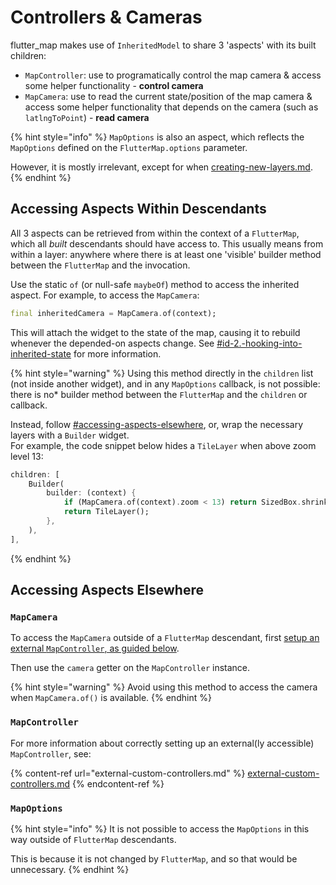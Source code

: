 # Controllers & Cameras

flutter\_map makes use of `InheritedModel` to share 3 'aspects' with its built children:

* `MapController`: use to programatically control the map camera & access some helper functionality - **control camera**
* `MapCamera`: use to read the current state/position of the map camera & access some helper functionality that depends on the camera (such as `latlngToPoint`) - **read camera**

{% hint style="info" %}
`MapOptions` is also an aspect, which reflects the `MapOptions` defined on the `FlutterMap.options` parameter.

However, it is mostly irrelevant, except for when [creating-new-layers.md](../../plugins/making-a-plugin/creating-new-layers.md "mention").
{% endhint %}

## Accessing Aspects Within Descendants

All 3 aspects can be retrieved from within the context of a `FlutterMap`, which all _built_ descendants should have access to. This usually means from within a layer: anywhere where there is at least one 'visible' builder method between the `FlutterMap` and the invocation.

Use the static `of` (or null-safe `maybeOf`) method to access the inherited aspect. For example, to access the `MapCamera`:

```dart
final inheritedCamera = MapCamera.of(context);
```

This will attach the widget to the state of the map, causing it to rebuild whenever the depended-on aspects change. See [#id-2.-hooking-into-inherited-state](../../plugins/making-a-plugin/creating-new-layers.md#id-2.-hooking-into-inherited-state "mention") for more information.

{% hint style="warning" %}
Using this method directly in the `children` list (not inside another widget), and in any `MapOptions` callback, is not possible: there is no\* builder method between the `FlutterMap` and the `children` or callback.

Instead, follow [#accessing-aspects-elsewhere](controllers-and-cameras.md#accessing-aspects-elsewhere "mention"), or, wrap the necessary layers with a `Builder` widget.\
For example, the code snippet below hides a `TileLayer` when above zoom level 13:

```dart
children: [
    Builder(
        builder: (context) {
            if (MapCamera.of(context).zoom < 13) return SizedBox.shrink();
            return TileLayer();
        },
    ),
],
```
{% endhint %}

## Accessing Aspects Elsewhere

### `MapCamera`

To access the `MapCamera` outside of a `FlutterMap` descendant, first [setup an external `MapController`, as guided below](controllers-and-cameras.md#mapcontroller).

Then use the `camera` getter on the `MapController` instance.

{% hint style="warning" %}
Avoid using this method to access the camera when `MapCamera.of()` is available.
{% endhint %}

### `MapController`

For more information about correctly setting up an external(ly accessible) `MapController`, see:

{% content-ref url="external-custom-controllers.md" %}
[external-custom-controllers.md](external-custom-controllers.md)
{% endcontent-ref %}

### `MapOptions`

{% hint style="info" %}
It is not possible to access the `MapOptions` in this way outside of `FlutterMap` descendants.

This is because it is not changed by `FlutterMap`, and so that would be unnecessary.
{% endhint %}
